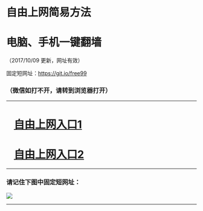 ﻿# 自由上网简易方法

# 电脑、手机一键翻墙

（2017/10/09 更新，网址有效）

固定短网址：https://git.io/free99

### （微信如打不开，请转到浏览器打开）


***





# &nbsp;&nbsp; <a href="http://ft775730595.fwq-tz-1001.info/fwqtz01.html?t=100900122578 " target="_blank">自由上网入口1</a>
# &nbsp;&nbsp; <a href="http://ft1554119154.fwq-tz-1002.info/fwqtz02.html?t=100900122487 " target="_blank">自由上网入口2</a>
***

### 请记住下图中固定短网址：

<img src="https://s3-us-west-2.amazonaws.com/fwq-1001/yjfq-20170905okok.png" /> 


***

